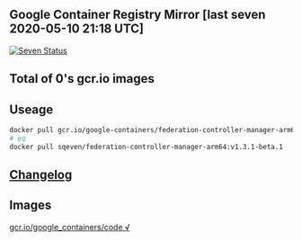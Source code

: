 Google Container Registry Mirror [last seven 2020-05-10 21:18 UTC]
-------

[![Seven Status](https://travis-ci.org/sqeven/gcr.svg?branch=seven)](https://travis-ci.org/sqeven/gcr)

Total of 0's gcr.io images
-------

Useage
-------

```bash
docker pull gcr.io/google-containers/federation-controller-manager-arm64:v1.3.1-beta.1 
# eq 
docker pull sqeven/federation-controller-manager-arm64:v1.3.1-beta.1
```

[Changelog](./CHANGES.md)
-------

Images
-------


[gcr.io/google_containers/code √](https://hub.docker.com/r/sqeven/code/tags/)


